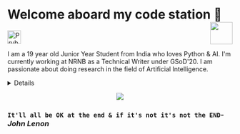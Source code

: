 # Welcome aboard my code station <img align="right" src="https://media.giphy.com/media/LmNwrBhejkK9EFP504/giphy.gif" width="50" height="50" />🚀

<a href="https://dev.to/prubhtej">
  <img src="https://d2fltix0v2e0sb.cloudfront.net/dev-badge.svg" alt="Prubhtej Singh's DEV Profile" height="30" width="30">
</a>

I am a 19 year old Junior Year Student from India who loves Python & AI. I'm currently working at NRNB as a Technical Writer under GSoD'20. I am passionate about doing research in the field of Artificial Intelligence.

  
<details>
  <i> Welcome to my Universe!!</i>




<p align="center">
  <img align="right" src="https://media.giphy.com/media/j2NDJZct5aXPzQItQ9/giphy.gif" width="300" height="300" />
</p>




- 🌌 I’m currently working at [NRNB](https://nrnb.org/) as a Technical Writer under Google's Season Of Docs 2020.
- 🔭 I’m currently learning __Artifical Intelligence__.
- 👯 I’m looking to collaborate on any projects related to (but not limited to) AI, Computer Vision & applications of Deep Learning.
- ✨ Pronouns: He/him
- 🛸 Fun fact: I'm a MSFT learn student ambassador and an IBM ZAmbassador 
- 🎼 Hobbies: Cooking & Contributing to Open Source
![PRUBHTEJ's github stats](https://github-readme-stats.vercel.app/api?username=PRUBHTEJ&show_icons=true&hide_border=true)

We have sped and warped through my universe. Wanna unveil yours? Contact me at: <a href="https://www.linkedin.com/in/prubhtej-singh">
  <img align="right" alt="LinkedIn" width="30px" src="https://cdn.jsdelivr.net/npm/simple-icons@3.1.0/icons/linkedin.svg" />
</a>
<a href="https://www.twitter.com/prubhtej">
  <img align="right" alt="Twitter" width="30px" src="https://cdn.jsdelivr.net/npm/simple-icons@3.1.0/icons/twitter.svg" />
</a>
<a href="mailto:prubhtejwadhwa@gmail.com">
  <img align="right" alt="Gmail" width="30px" src="https://cdn.jsdelivr.net/npm/simple-icons@3.1.0/icons/gmail.svg" />
</a>
</details>

<p align="center">
<img align="middle" src="https://images.readwrite.com/wp-content/uploads/2020/07/Artificial-Intelligence.jpeg" />
</p>

### `It'll all be OK at the end & if it's not it's not the END`- _John Lenon_

